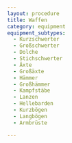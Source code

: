 ```yaml
---
layout: procedure
title: Waffen
category: equipment
equipment_subtypes:
  - Kurzschwerter
  - Großschwerter
  - Dolche
  - Stichschwerter
  - Äxte
  - Großäxte
  - Hämmer
  - Großhämmer
  - Kampfstäbe
  - Lanzen
  - Hellebarden
  - Kurzbögen
  - Langbögen
  - Armbrüste

---
```


